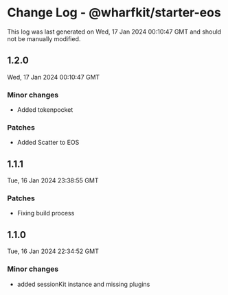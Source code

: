 # Change Log - @wharfkit/starter-eos

This log was last generated on Wed, 17 Jan 2024 00:10:47 GMT and should not be manually modified.

## 1.2.0
Wed, 17 Jan 2024 00:10:47 GMT

### Minor changes

- Added tokenpocket

### Patches

- Added Scatter to EOS

## 1.1.1
Tue, 16 Jan 2024 23:38:55 GMT

### Patches

- Fixing build process

## 1.1.0
Tue, 16 Jan 2024 22:34:52 GMT

### Minor changes

- added sessionKit instance and missing plugins

